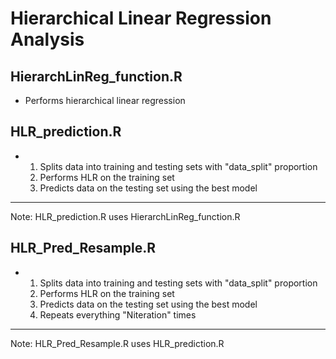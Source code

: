 # Hierarchical Linear Regression Analysis 

## HierarchLinReg_function.R
- Performs hierarchical linear regression



## HLR_prediction.R
- 1. Splits data into training and testing sets with "data_split" proportion 
  2. Performs HLR on the training set
  3. Predicts data on the testing set using the best model
______________
Note: HLR_prediction.R uses HierarchLinReg_function.R



## HLR_Pred_Resample.R
- 1. Splits data into training and testing sets with "data_split" proportion 
  2. Performs HLR on the training set
  3. Predicts data on the testing set using the best model
  4. Repeats everything "Niteration" times

______________
Note: HLR_Pred_Resample.R uses HLR_prediction.R 
